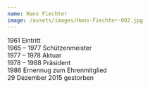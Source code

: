 ```yaml
---
name: Hans Fiechter
image: /assets/images/Hans-Fiechter-002.jpg
---
```

1961 Eintritt  
1965 – 1977 Schützenmeister  
1977 – 1978 Aktuar  
1978 – 1988 Präsident  
1986 Ernennug zum Ehrenmitglied  
29 Dezember 2015 gestorben  
